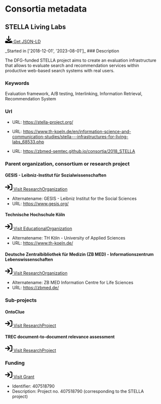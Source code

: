 # Consortia metadata

## STELLA Living Labs

<p><img src = "/images/get.svg" alt="Get JSON-LD"/><a href="../../metadata/consortia/2018_STELLA.json" target="_blank" download="metadata.json"> Get JSON-LD</a></p>
_Started in ['2018-12-01', '2023-08-01']_
### Description

The DFG-funded STELLA project aims to create an evaluation infrastructure that allows to evaluate search and recommendation services within productive web-based search systems with real users.
### Keywords

Evaluation framework, A/B testing, Interlinking, Information Retrieval, Recommendation System
### Url

- URL: <a href="https://stella-project.org/" target="_blank">https://stella-project.org/</a>

- URL: <a href="https://www.th-koeln.de/en/information-science-and-communication-studies/stella---infrastructures-for-living-labs_68533.php" target="_blank">https://www.th-koeln.de/en/information-science-and-communication-studies/stella---infrastructures-for-living-labs_68533.php</a>

- URL: <a href="https://zbmed-semtec.github.io/consortia/2018_STELLA" target="_blank">https://zbmed-semtec.github.io/consortia/2018_STELLA</a>

### Parent organization, consortium or research project

#### GESIS - Leibniz-Institut für Sozialwissenschaften

<a href="https://ror.org/018afyw53" target="_blank"><img src = "/images/visit.svg" alt="Visit URL"/> Visit ResearchOrganization</a>

- Alternatename: GESIS - Leibniz Institut for the Social Sciences
- URL: <a href="https://www.gesis.org/" target="_blank">https://www.gesis.org/</a>

#### Technische Hochschule Köln

<a href="https://ror.org/014nnvj65" target="_blank"><img src = "/images/visit.svg" alt="Visit URL"/> Visit EducationalOrganization</a>

- Alternatename: TH Köln - University of Applied Sciences 
- URL: <a href="https://www.th-koeln.de/" target="_blank">https://www.th-koeln.de/</a>

#### Deutsche Zentralbibliothek für Medizin (ZB MED) - Informationszentrum Lebenswissenschaften

<a href="https://ror.org/0259fwx54" target="_blank"><img src = "/images/visit.svg" alt="Visit URL"/> Visit ResearchOrganization</a>

- Alternatename: ZB MED Information Centre for Life Sciences
- URL: <a href="https://zbmed.de/" target="_blank">https://zbmed.de/</a>

### Sub-projects

#### OntoClue

<a href="https://w3id.org/zbmed-semtec/projects/2021_OntoClue" target="_blank"><img src = "/images/visit.svg" alt="Visit URL"/> Visit ResearchProject</a>

#### TREC document-to-document relevance assessment

<a href="https://w3id.org/zbmed-semtec/projects/2022_TREC_doc2doc" target="_blank"><img src = "/images/visit.svg" alt="Visit URL"/> Visit ResearchProject</a>

### Funding

<a href="https://gepris.dfg.de/gepris/projekt/407518790" target="_blank"><img src = "/images/visit.svg" alt="Visit URL"/> Visit Grant</a>

- Identifier: 407518790
- Description: Project no. 407518790 (corresponding to the STELLA project)


<script type="application/ld+json">
{
  "@context": "https://schema.org/",
  "@id": "https://gepris.dfg.de/gepris/projekt/407518790#project",
  "@type": "ResearchProject",
  "name": "STELLA Living Labs",
  "foundingDate": [
    "2018-12-01",
    "2023-08-01"
  ],
  "description": "The DFG-funded STELLA project aims to create an evaluation infrastructure that allows to evaluate search and recommendation services within productive web-based search systems with real users.",
  "keywords": "Evaluation framework, A/B testing, Interlinking, Information Retrieval, Recommendation System",
  "url": [
    "https://stella-project.org/",
    "https://www.th-koeln.de/en/information-science-and-communication-studies/stella---infrastructures-for-living-labs_68533.php",
    "https://zbmed-semtec.github.io/consortia/2018_STELLA"
  ],
  "parentOrganization": [
    {
      "@type": "ResearchOrganization",
      "@id": "https://ror.org/018afyw53",
      "name": "GESIS - Leibniz-Institut f\u00fcr Sozialwissenschaften",
      "alternateName": "GESIS - Leibniz Institut for the Social Sciences",
      "url": "https://www.gesis.org/"
    },
    {
      "@type": "EducationalOrganization",
      "@id": "https://ror.org/014nnvj65",
      "name": "Technische Hochschule K\u00f6ln",
      "alternateName": "TH K\u00f6ln - University of Applied Sciences ",
      "url": "https://www.th-koeln.de/"
    },
    {
      "@type": "ResearchOrganization",
      "@id": "https://ror.org/0259fwx54",
      "name": "Deutsche Zentralbibliothek f\u00fcr Medizin (ZB MED) - Informationszentrum Lebenswissenschaften",
      "alternateName": "ZB MED Information Centre for Life Sciences",
      "url": "https://zbmed.de/"
    }
  ],
  "subOrganization": [
    {
      "@type": "ResearchProject",
      "@id": "https://w3id.org/zbmed-semtec/projects/2021_OntoClue",
      "name": "OntoClue"
    },
    {
      "@type": "ResearchProject",
      "@id": "https://w3id.org/zbmed-semtec/projects/2022_TREC_doc2doc",
      "name": "TREC document-to-document relevance assessment"
    }
  ],
  "funding": [
    {
      "@type": "Grant",
      "@id": "https://gepris.dfg.de/gepris/projekt/407518790",
      "funder": {
        "@type": "Organization",
        "@id": "https://ror.org/018mejw64",
        "name": "Deutsche Forschungsgemeinschaft",
        "alternateName": "German Research Foundation",
        "url": "http://www.dfg.de/en/"
      },
      "identifier": "407518790",
      "description": "Project no. 407518790 (corresponding to the STELLA project)"
    }
  ]
}
</script>

